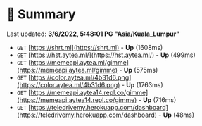 # 📖 Summary
Last updated: **3/6/2022, 5:48:01 PG "Asia/Kuala_Lumpur"**

- `GET` [https://shrt.ml](https://shrt.ml) - **Up** (1608ms)
- `GET` [https://hst.aytea.ml/](https://hst.aytea.ml/) - **Up** (499ms)
- `GET` [https://memeapi.aytea.ml/gimme](https://memeapi.aytea.ml/gimme) - **Up** (575ms)
- `GET` [https://color.aytea.ml/4b31d6.png](https://color.aytea.ml/4b31d6.png) - **Up** (1763ms)
- `GET` [https://memeapi.aytea14.repl.co/gimme](https://memeapi.aytea14.repl.co/gimme) - **Up** (716ms)
- `GET` [https://teledrivemy.herokuapp.com/dashboard](https://teledrivemy.herokuapp.com/dashboard) - **Up** (48ms)
